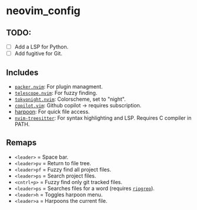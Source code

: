 # neovim_config

## TODO:
- [ ] Add a LSP for Python.
- [ ] Add fugitive for Git.

## Includes
* [`packer.nvim`](https://github.com/wbthomason/packer.nvim): For plugin managment.
* [`telescope.nvim`](https://github.com/nvim-telescope/telescope.nvim): For fuzzy finding.
* [`tokyonight.nvim`](https://github.com/folke/tokyonight.nvim): Colorscheme, set to "night".
* [`copilot.vim`](https://github.com/github/copilot.vim): Github copilot -> requires subscription.
* [harpoon](https://github.com/ThePrimeagen/harpoon): For quick file access.
* [`nvim-treesitter`](https://github.com/nvim-treesitter/nvim-treesitter): For syntax highlighting and LSP. Requires C compiler in PATH.

## Remaps
* `<leader>` = Space bar.
* `<leader>pv` = Return to file tree.
* `<leader>pf` = Fuzzy find all project files.
* `<leader>ps` = Search project files.
* `<cntrl+p>` = Fuzzy find only git tracked files.
* `<leader>ps` = Searches files for a word (requires [`ripgrep`](https://github.com/BurntSushi/ripgrep)).
* `<leader>h` = Toggles harpoon menu.
* `<leader>a` = Harpoons the current file.
